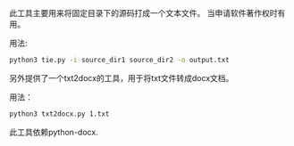 此工具主要用来将固定目录下的源码打成一个文本文件。
当申请软件著作权时有用。

用法:

```bash
python3 tie.py -i source_dir1 source_dir2 -o output.txt
```

另外提供了一个txt2docx的工具，用于将txt文件转成docx文档。

用法：

```bash
python3 txt2docx.py 1.txt
```
此工具依赖python-docx.
